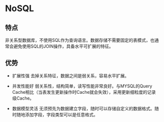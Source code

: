 # NoSQL
## 特点
非关系型数据库，不使用SQL作为查询语言。数据存储不需要固定的表模式，也通常会避免使用SQL的JOIN操作，具备水平可扩展的特征。

## 优势
- 扩展性强
去掉关系特征，数据之间是弱关系，容易水平扩展。

- 并发性能好
弱关系性，结构简单，读写性能非常良好。与MYSQL的Query Cache相比（当表发生更新操作时Cache就会失效），采用更新细粒度的记录级Cache。

- 数据模型灵活
无须预先为数据建立字段，随时可以存储自定义的数据格式。随时随地添加字段，字段类型可以是任意格式。
